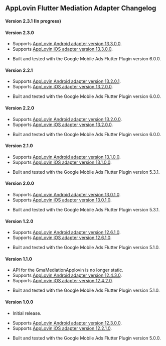 ## AppLovin Flutter Mediation Adapter Changelog

#### Version 2.3.1 (In progress)

#### Version 2.3.0
- Supports [AppLovin Android adapter version 13.3.0.0](https://github.com/googleads/googleads-mobile-android-mediation/blob/main/ThirdPartyAdapters/applovin/CHANGELOG.md#version-13300).
- Supports [AppLovin iOS adapter version 13.3.0.0](https://github.com/googleads/googleads-mobile-ios-mediation/blob/main/adapters/AppLovin/CHANGELOG.md#version-13300).
* Built and tested with the Google Mobile Ads Flutter Plugin version 6.0.0.

#### Version 2.2.1
- Supports [AppLovin Android adapter version 13.2.0.1](https://github.com/googleads/googleads-mobile-android-mediation/blob/main/ThirdPartyAdapters/applovin/CHANGELOG.md#version-13201).
- Supports [AppLovin iOS adapter version 13.2.0.0](https://github.com/googleads/googleads-mobile-ios-mediation/blob/main/adapters/AppLovin/CHANGELOG.md#version-13200).
* Built and tested with the Google Mobile Ads Flutter Plugin version 6.0.0.

#### Version 2.2.0
- Supports [AppLovin Android adapter version 13.2.0.0](https://github.com/googleads/googleads-mobile-android-mediation/blob/main/ThirdPartyAdapters/applovin/CHANGELOG.md#version-13200).
- Supports [AppLovin iOS adapter version 13.2.0.0](https://github.com/googleads/googleads-mobile-ios-mediation/blob/main/adapters/AppLovin/CHANGELOG.md#version-13200).
* Built and tested with the Google Mobile Ads Flutter Plugin version 6.0.0.

#### Version 2.1.0
- Supports [AppLovin Android adapter version 13.1.0.0](https://github.com/googleads/googleads-mobile-android-mediation/blob/main/ThirdPartyAdapters/applovin/CHANGELOG.md#version-13100).
- Supports [AppLovin iOS adapter version 13.1.0.0](https://github.com/googleads/googleads-mobile-ios-mediation/blob/main/adapters/AppLovin/CHANGELOG.md#version-13100).
* Built and tested with the Google Mobile Ads Flutter Plugin version 5.3.1.

#### Version 2.0.0
- Supports [AppLovin Android adapter version 13.0.1.0](https://github.com/googleads/googleads-mobile-android-mediation/blob/main/ThirdPartyAdapters/applovin/CHANGELOG.md#version-13010).
- Supports [AppLovin iOS adapter version 13.0.1.0](https://github.com/googleads/googleads-mobile-ios-mediation/blob/main/adapters/AppLovin/CHANGELOG.md#version-13010).
* Built and tested with the Google Mobile Ads Flutter Plugin version 5.3.1.

#### Version 1.2.0
- Supports [AppLovin Android adapter version 12.6.1.0](https://github.com/googleads/googleads-mobile-android-mediation/blob/main/ThirdPartyAdapters/applovin/CHANGELOG.md#version-12610).
- Supports [AppLovin iOS adapter version 12.6.1.0](https://github.com/googleads/googleads-mobile-ios-mediation/blob/main/adapters/AppLovin/CHANGELOG.md#version-12610).
* Built and tested with the Google Mobile Ads Flutter Plugin version 5.1.0.

#### Version 1.1.0
- API for the GmaMediationApplovin is no longer static.
- Supports [AppLovin Android adapter version 12.4.3.0](https://github.com/googleads/googleads-mobile-android-mediation/blob/main/ThirdPartyAdapters/applovin/CHANGELOG.md#version-12430).
- Supports [AppLovin iOS adapter version 12.4.2.0](https://github.com/googleads/googleads-mobile-ios-mediation/blob/main/adapters/AppLovin/CHANGELOG.md#version-12420).
* Built and tested with the Google Mobile Ads Flutter Plugin version 5.1.0.

#### Version 1.0.0
* Initial release.
- Supports [AppLovin Android adapter version 12.3.0.0](https://github.com/googleads/googleads-mobile-android-mediation/blob/main/ThirdPartyAdapters/applovin/CHANGELOG.md#version-12300).
- Supports [AppLovin iOS adapter version 12.2.1.0](https://github.com/googleads/googleads-mobile-ios-mediation/blob/main/adapters/AppLovin/CHANGELOG.md#version-12210).
* Built and tested with the Google Mobile Ads Flutter Plugin version 5.0.0.
